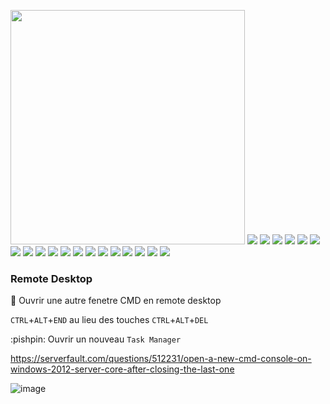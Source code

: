 <img src="images/IMG_1804.jpeg" width="375px" heigth="812px"></img>
<img src="images/IMG_1805.jpeg"></img>
<img src="images/IMG_1807.jpeg"></img>
<img src="images/IMG_1808.jpeg"></img>
<img src="images/IMG_1809.jpeg"></img>
<img src="images/IMG_1810.jpeg"></img>
<img src="images/IMG_1811.jpeg"></img>
<img src="images/IMG_1812.jpeg"></img>
<img src="images/IMG_1813.jpeg"></img>
<img src="images/IMG_1814.jpeg"></img>
<img src="images/IMG_1815.jpeg"></img>
<img src="images/IMG_1816.jpeg"></img>
<img src="images/IMG_1817.jpeg"></img>
<img src="images/IMG_1818.jpeg"></img>
<img src="images/IMG_1819.jpeg"></img>
<img src="images/IMG_1820.jpeg"></img>
<img src="images/IMG_1821.jpeg"></img>
<img src="images/IMG_1822.jpeg"></img>
<img src="images/IMG_1823.jpeg"></img>
<img src="images/IMG_1824.jpeg"></img>

### Remote Desktop


:pushpin: Ouvrir une autre fenetre CMD en remote desktop

`CTRL`+`ALT`+`END` au lieu des touches `CTRL`+`ALT`+`DEL`

:pishpin: Ouvrir un nouveau `Task Manager`

https://serverfault.com/questions/512231/open-a-new-cmd-console-on-windows-2012-server-core-after-closing-the-last-one




![image](images/IMG_1826.jpeg)
